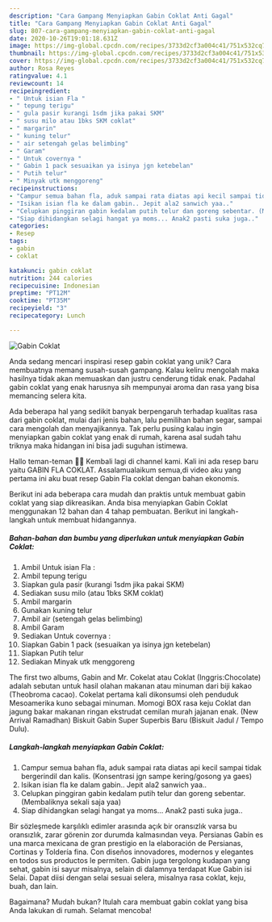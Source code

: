 ```yaml
---
description: "Cara Gampang Menyiapkan Gabin Coklat Anti Gagal"
title: "Cara Gampang Menyiapkan Gabin Coklat Anti Gagal"
slug: 807-cara-gampang-menyiapkan-gabin-coklat-anti-gagal
date: 2020-10-26T19:01:18.631Z
image: https://img-global.cpcdn.com/recipes/3733d2cf3a004c41/751x532cq70/gabin-coklat-foto-resep-utama.jpg
thumbnail: https://img-global.cpcdn.com/recipes/3733d2cf3a004c41/751x532cq70/gabin-coklat-foto-resep-utama.jpg
cover: https://img-global.cpcdn.com/recipes/3733d2cf3a004c41/751x532cq70/gabin-coklat-foto-resep-utama.jpg
author: Rosa Reyes
ratingvalue: 4.1
reviewcount: 14
recipeingredient:
- " Untuk isian Fla "
- " tepung terigu"
- " gula pasir kurangi 1sdm jika pakai SKM"
- " susu milo atau 1bks SKM coklat"
- " margarin"
- " kuning telur"
- " air setengah gelas belimbing"
- " Garam"
- " Untuk covernya "
- " Gabin 1 pack sesuaikan ya isinya jgn ketebelan"
- " Putih telur"
- " Minyak utk menggoreng"
recipeinstructions:
- "Campur semua bahan fla, aduk sampai rata diatas api kecil sampai tidak bergerindil dan kalis. (Konsentrasi jgn sampe kering/gosong ya gaes)"
- "Isikan isian fla ke dalam gabin.. Jepit ala2 sanwich yaa.."
- "Celupkan pinggiran gabin kedalam putih telur dan goreng sebentar. (Membaliknya sekali saja yaa)"
- "Siap dihidangkan selagi hangat ya moms... Anak2 pasti suka juga.."
categories:
- Resep
tags:
- gabin
- coklat

katakunci: gabin coklat 
nutrition: 244 calories
recipecuisine: Indonesian
preptime: "PT12M"
cooktime: "PT35M"
recipeyield: "3"
recipecategory: Lunch

---
```



![Gabin Coklat](https://img-global.cpcdn.com/recipes/3733d2cf3a004c41/751x532cq70/gabin-coklat-foto-resep-utama.jpg)

Anda sedang mencari inspirasi resep gabin coklat yang unik? Cara membuatnya memang susah-susah gampang. Kalau keliru mengolah maka hasilnya tidak akan memuaskan dan justru cenderung tidak enak. Padahal gabin coklat yang enak harusnya sih mempunyai aroma dan rasa yang bisa memancing selera kita.

Ada beberapa hal yang sedikit banyak berpengaruh terhadap kualitas rasa dari gabin coklat, mulai dari jenis bahan, lalu pemilihan bahan segar, sampai cara mengolah dan menyajikannya. Tak perlu pusing kalau ingin menyiapkan gabin coklat yang enak di rumah, karena asal sudah tahu triknya maka hidangan ini bisa jadi suguhan istimewa.

Hallo teman-teman 👋🏻 Kembali lagi di channel kami. Kali ini ada resep baru yaitu GABIN FLA COKLAT. Assalamualaikum semua,di video aku yang pertama ini aku buat resep Gabin Fla coklat dengan bahan ekonomis.


Berikut ini ada beberapa cara mudah dan praktis untuk membuat gabin coklat yang siap dikreasikan. Anda bisa menyiapkan Gabin Coklat menggunakan 12 bahan dan 4 tahap pembuatan. Berikut ini langkah-langkah untuk membuat hidangannya.

<!--inarticleads1-->

##### Bahan-bahan dan bumbu yang diperlukan untuk menyiapkan Gabin Coklat:

1. Ambil  Untuk isian Fla :
1. Ambil  tepung terigu
1. Siapkan  gula pasir (kurangi 1sdm jika pakai SKM)
1. Sediakan  susu milo (atau 1bks SKM coklat)
1. Ambil  margarin
1. Gunakan  kuning telur
1. Ambil  air (setengah gelas belimbing)
1. Ambil  Garam
1. Sediakan  Untuk covernya :
1. Siapkan  Gabin 1 pack (sesuaikan ya isinya jgn ketebelan)
1. Siapkan  Putih telur
1. Sediakan  Minyak utk menggoreng


The first two albums, Gabin and Mr. Cokelat atau Coklat (Inggris:Chocolate) adalah sebutan untuk hasil olahan makanan atau minuman dari biji kakao (Theobroma cacao). Cokelat pertama kali dikonsumsi oleh penduduk Mesoamerika kuno sebagai minuman. Momogi BOX rasa keju Coklat dan jagung bakar makanan ringan ekstrudat cemilan murah jajanan enak. (New Arrival Ramadhan) Biskuit Gabin Super Superbis Baru (Biskuit Jadul / Tempo Dulu). 

<!--inarticleads2-->

##### Langkah-langkah menyiapkan Gabin Coklat:

1. Campur semua bahan fla, aduk sampai rata diatas api kecil sampai tidak bergerindil dan kalis. (Konsentrasi jgn sampe kering/gosong ya gaes)
1. Isikan isian fla ke dalam gabin.. Jepit ala2 sanwich yaa..
1. Celupkan pinggiran gabin kedalam putih telur dan goreng sebentar. (Membaliknya sekali saja yaa)
1. Siap dihidangkan selagi hangat ya moms... Anak2 pasti suka juga..


Bir sözleşmede karşılıklı edimler arasında açık bir oransızlık varsa bu oransızlık, zarar görenin zor durumda kalmasından veya. Persianas Gabín es una marca mexicana de gran prestigio en la elaboración de Persianas, Cortinas y Toldería fina. Con diseños innovadores, modernos y elegantes en todos sus productos le permiten. Gabin juga tergolong kudapan yang sehat, gabin isi sayur misalnya, selain di dalamnya terdapat Kue Gabin isi Selai. Dapat diisi dengan selai sesuai selera, misalnya rasa coklat, keju, buah, dan lain. 

Bagaimana? Mudah bukan? Itulah cara membuat gabin coklat yang bisa Anda lakukan di rumah. Selamat mencoba!
